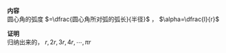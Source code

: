 **内容**  
圆心角的弧度 $=\dfrac{圆心角所对弧的弧长}{半径}$ ， $\alpha=\dfrac{l}{r}$  
  
**证明**  
归纳出来的， $r,2r,3r,4r,\cdots,\pi r$  
